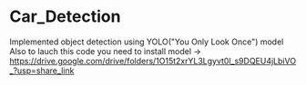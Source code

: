# Car_Detection
Implemented object detection using YOLO("You Only Look Once") model
Also to lauch this code you need to install model -> https://drive.google.com/drive/folders/1O15t2xrYL3Lgyvt0l_s9DQEU4jLbiVO_?usp=share_link
